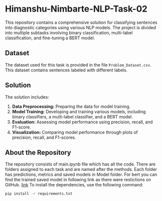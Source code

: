# Himanshu-Nimbarte-NLP-Task-02
This repository contains a comprehensive solution for classifying sentences into diagnostic categories using various NLP models. The project is divided into multiple subtasks involving binary classification, multi-label classification, and fine-tuning a BERT model.

## Dataset

The dataset used for this task is provided in the file `Problem_Dataset.csv`. This dataset contains sentences labeled with different labels.

## Solution
The solution includes:
1. **Data Preprocessing:** Preparing the data for model training.
2. **Model Training:** Developing and training various models, including binary classifiers, a multi-label classifier, and a BERT model.
3. **Evaluation:** Assessing model performance using precision, recall, and F1-score.
4. **Visualization:** Comparing model performance through plots of precision, recall, and F1-scores.

## About the Repository
The repository consists of main.ipynb file which has all the code.
There are folders assigned to each task and are named after the methods.
Each folder has predictions, metrics and saved models in Model folder.
For bert you can find the trained saved model in following link as there were restictions on GitHub.
[link](https://drive.google.com/drive/folders/1GXZQg2Mp1L1wyrxIZbtsBO4AUxgo6nJt)
To install the dependencies, use the following command:
```bash
pip install -r requirements.txt
